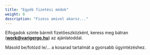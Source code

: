 ```yaml
---
title: "Egyéb fizetési módok"
weight: 0
description: "Fizess amivel akarsz..."
---
```

Elfogadok szinte bármit fizetőeszközként, keress meg bátran (**work@varigergo.hu**) az ajánlatoddal.

Másold be/fotózd le/... a kosarad tartalmát a gyorsabb ügyintézéshez.
